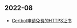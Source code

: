 ## 2022-08

- [Certbot申请免费的HTTPS证书](https://github.com/hanrongliao/notes/blob/main/Certbot%E7%94%B3%E8%AF%B7%E5%85%8D%E8%B4%B9%E7%9A%84HTTPS%E8%AF%81%E4%B9%A6.md)